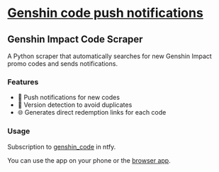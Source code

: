 # [Genshin code push notifications](https://ntfy.sh/genshin_codes)
## Genshin Impact Code Scraper

A Python scraper that automatically searches for new Genshin Impact promo codes and sends notifications.

### Features

- 📱 Push notifications for new codes
- 🔄 Version detection to avoid duplicates
- 🌐 Generates direct redemption links for each code

### Usage

Subscription to [genshin_code](https://ntfy.sh/genshin_codes) in ntfy.

You can use the app on your phone or the [browser app](https://ntfy.sh/).
